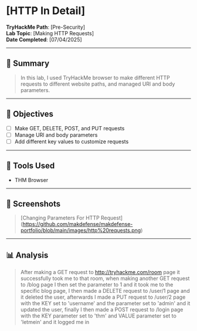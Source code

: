 # [HTTP In Detail]

**TryHackMe Path**: [Pre-Security]  
**Lab Topic**: [Making HTTP Requests]  
**Date Completed**: [07/04/2025]

---

## 🧠 Summary

> In this lab, I used TryHackMe browser to make different HTTP requests to different website paths, and managed URl and body parameters.

---

## 🎯 Objectives
- [ ] Make GET, DELETE, POST, and PUT requests
- [ ] Manage URl and body parameters
- [ ] Add different key values to customize requests

---

## 🧰 Tools Used
- THM Browser

---

## 📸 Screenshots

> [Changing Parameters For HTTP Request] (https://github.com/makdefense/makdefense-portfolio/blob/main/images/http%20requests.png)

---

## 📊 Analysis

> After making a GET request to http://tryhackme.com/room page it successfully took me to that room, when making another GET request to /blog page I then set
the parameter to 1 and it took me to the specific blog page, I then made a DELETE request to /user/1 page and it deleted the user,
afterwards I made a PUT request to /user/2 page with the KEY set to 'username' and the parameter set to 'admin' and it updated the user, finally I then made a
POST request to /login page with the KEY parameter set to 'thm' and VALUE parameter set to 'letmein' and it logged me in
